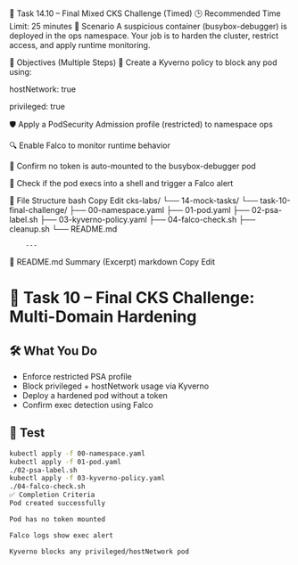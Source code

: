 🧪 Task 14.10 – Final Mixed CKS Challenge (Timed)
🕒 Recommended Time Limit: 25 minutes
📘 Scenario
A suspicious container (busybox-debugger) is deployed in the ops namespace. Your job is to harden the cluster, restrict access, and apply runtime monitoring.

🎯 Objectives (Multiple Steps)
🔐 Create a Kyverno policy to block any pod using:

hostNetwork: true

privileged: true

🛡️ Apply a PodSecurity Admission profile (restricted) to namespace ops

🔍 Enable Falco to monitor runtime behavior

🧼 Confirm no token is auto-mounted to the busybox-debugger pod

🔎 Check if the pod execs into a shell and trigger a Falco alert

📁 File Structure
bash
Copy
Edit
cks-labs/
└── 14-mock-tasks/
    └── task-10-final-challenge/
        ├── 00-namespace.yaml
        ├── 01-pod.yaml
        ├── 02-psa-label.sh
        ├── 03-kyverno-policy.yaml
        ├── 04-falco-check.sh
        ├── cleanup.sh
        └── README.md

        ---

   📘 README.md Summary (Excerpt)
markdown
Copy
Edit
# 🧪 Task 10 – Final CKS Challenge: Multi-Domain Hardening

## 🛠 What You Do
- Enforce restricted PSA profile
- Block privileged + hostNetwork usage via Kyverno
- Deploy a hardened pod without a token
- Confirm exec detection using Falco

## 🧪 Test
```bash
kubectl apply -f 00-namespace.yaml
kubectl apply -f 01-pod.yaml
./02-psa-label.sh
kubectl apply -f 03-kyverno-policy.yaml
./04-falco-check.sh
✅ Completion Criteria
Pod created successfully

Pod has no token mounted

Falco logs show exec alert

Kyverno blocks any privileged/hostNetwork pod     
